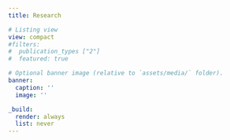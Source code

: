 ```yaml
---
title: Research

# Listing view
view: compact
#filters:
#  publication_types ["2"]
#  featured: true

# Optional banner image (relative to `assets/media/` folder).
banner:
  caption: ''
  image: ''

_build:
  render: always
  list: never
---
```

